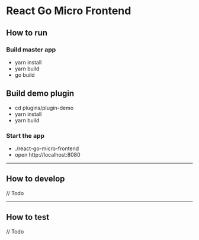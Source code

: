 # React Go Micro Frontend

## How to run

### Build master app
- yarn install
- yarn build
- go build

## Build demo plugin
- cd plugins/plugin-demo
- yarn install
- yarn build

### Start the app
- ./react-go-micro-frontend
- open http://localhost:8080


---
## How to develop
// Todo


--- 

## How to test
// Todo